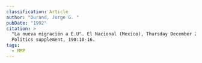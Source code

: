```yaml
---
classification: Article
author: "Durand, Jorge G. "
pubDate: "1992"
citation: >
  "La nueva migración a E.U". El Nacional (Mexico), Thursday December 24th,
  Politics supplement, 190:10-16.
tags:
  - MMP
---
```

